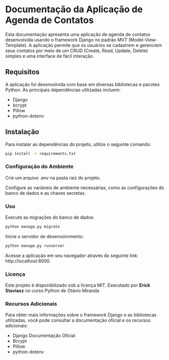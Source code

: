 # Documentação da Aplicação de Agenda de Contatos

Esta documentação apresenta uma aplicação de agenda de contatos desenvolvida usando o framework Django no padrão MVT (Model-View-Template). A aplicação permite que os usuários se cadastrem e gerenciem seus contatos por meio de um CRUD (Create, Read, Update, Delete) simples e uma interface de fácil interação.

## Requisitos

A aplicação foi desenvolvida com base em diversas bibliotecas e pacotes Python. As principais dependências utilizadas incluem:

- Django
- bcrypt
- Pillow
- python-dotenv

## Instalação

Para instalar as dependências do projeto, utilize o seguinte comando:

  ```bash
  pip install -r requirements.txt
  ```

### Configuração do Ambiente
  Crie um arquivo .env na pasta raiz do projeto.

  Configure as variáveis de ambiente necessárias, como as configurações do banco de dados e as chaves secretas.

### Uso
  Execute as migrações do banco de dados:
  ```bash
  python manage.py migrate
  ```

  Inicie o servidor de desenvolvimento:
  ```bash
  python manage.py runserver
  ```

  Acesse a aplicação em seu navegador através do seguinte link: http://localhost:8000.


### Licença
  Este projeto é disponibilizado sob a licença MIT. Executado por **Erick Staviasz** no curso Python de Otávio Miranda

### Recursos Adicionais
  Para obter mais informações sobre o framework Django e as bibliotecas utilizadas, você pode consultar a documentação oficial e os recursos adicionais:

-  Django Documentação Oficial
-  Bcrypt
-  Pillow
-  python-dotenv



  
